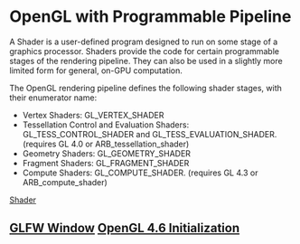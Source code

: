 # OpenGL with Programmable Pipeline

A Shader is a user-defined program designed to run on some stage of a graphics processor. Shaders provide the code for certain programmable stages of the rendering pipeline. They can also be used in a slightly more limited form for general, on-GPU computation.

The OpenGL rendering pipeline defines the following shader stages, with their enumerator name:

- Vertex Shaders: GL_VERTEX_SHADER
- Tessellation Control and Evaluation Shaders: GL_TESS_CONTROL_SHADER and GL_TESS_EVALUATION_SHADER. (requires GL 4.0 or ARB_tessellation_shader)
- Geometry Shaders: GL_GEOMETRY_SHADER
- Fragment Shaders: GL_FRAGMENT_SHADER
- Compute Shaders: GL_COMPUTE_SHADER. (requires GL 4.3 or ARB_compute_shader)

[Shader](https://www.khronos.org/opengl/wiki/Shader)

[GLFW Window](001_ogl4_glfw_window/README.md)
[OpenGL 4.6 Initialization](002_ogl4_opengl_initialization/README.md)
---

